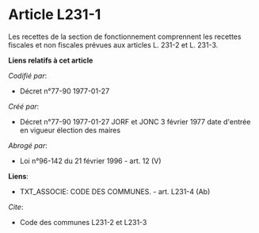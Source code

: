 # Article L231-1

Les recettes de la section de fonctionnement    comprennent les recettes fiscales et non fiscales prévues aux articles L.
231-2 et L. 231-3.

**Liens relatifs à cet article**

_Codifié par_:

  - Décret n°77-90 1977-01-27

_Créé par_:

  - Décret n°77-90 1977-01-27 JORF et JONC 3 février 1977 date d'entrée en vigueur élection des maires

_Abrogé par_:

  - Loi n°96-142 du 21 février 1996 - art. 12 (V)

**Liens**:

  - TXT_ASSOCIE: CODE DES COMMUNES. - art. L231-4 (Ab)

_Cite_:

  - Code des communes L231-2 et L231-3
